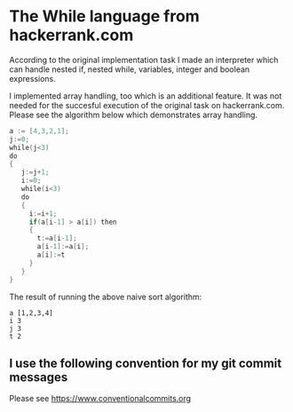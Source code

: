 # The While language from hackerrank.com

According to the original implementation task I made an interpreter which can handle 
nested if, nested while, variables, integer and boolean expressions.

I implemented array handling, too which is an additional feature. It was not needed 
for the succesful execution of the original task on hackerrank.com. 
Please see the algorithm below which demonstrates array handling.
```go
a := [4,3,2,1];
j:=0;
while(j<3)
do
{
   j:=j+1;
   i:=0;
   while(i<3)
   do
   {
     i:=i+1;
     if(a[i-1] > a[i]) then
     {
       t:=a[i-1];
       a[i-1]:=a[i];
       a[i]:=t
     }
   }
}
```

The result of running the above naive sort algorithm:
```
a [1,2,3,4]
i 3
j 3
t 2
```

## I use the following convention for my git commit messages

Please see https://www.conventionalcommits.org